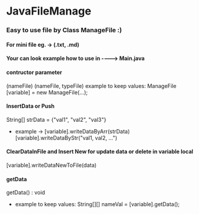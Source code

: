 # JavaFileManage
### Easy to use file by Class ManageFile :)
#### For mini file eg. -> (.txt, .md)
#### Your can look example how to use in ----> Main.java


#### contructor parameter
(nameFile)
(nameFile, typeFile)
example to keep values:  ManageFile [variable] = new ManageFile(...);


#### InsertData or Push
String[] strData = {"val1", "val2", "val3"}
- example -> [variable].writeDataByArr(strData)
[variable].writeDataByStr("val1, val2, ...")


#### ClearDataInFile and Insert New for update data or delete in variable local
[variable].writeDataNewToFile(data)


#### getData
getData() : void 
- example to keep values:  String[][] nameVal = [variable].getData();

